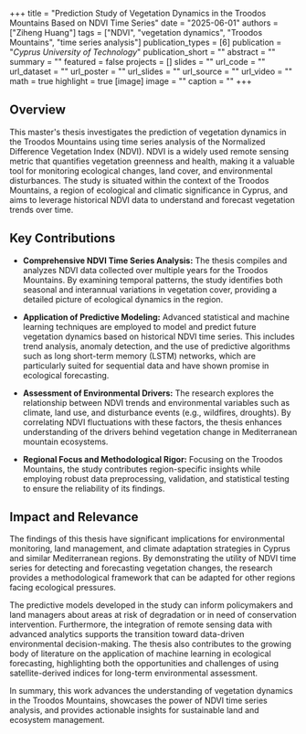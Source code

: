 +++
title = "Prediction Study of Vegetation Dynamics in the Troodos Mountains Based on NDVI Time Series"
date = "2025-06-01"
authors = ["Ziheng Huang"]
tags = ["NDVI", "vegetation dynamics", "Troodos Mountains", "time series analysis"]
publication_types = [6]
publication = "_Cyprus University of Technology_"
publication_short = ""
abstract = ""
summary = ""
featured = false
projects = []
slides = ""
url_code = ""
url_dataset = ""
url_poster = ""
url_slides = ""
url_source = ""
url_video = ""
math = true
highlight = true
[image]
image = ""
caption = ""
+++

## Overview

This master's thesis investigates the prediction of vegetation dynamics in the Troodos Mountains using time series analysis of the Normalized Difference Vegetation Index (NDVI). NDVI is a widely used remote sensing metric that quantifies vegetation greenness and health, making it a valuable tool for monitoring ecological changes, land cover, and environmental disturbances. The study is situated within the context of the Troodos Mountains, a region of ecological and climatic significance in Cyprus, and aims to leverage historical NDVI data to understand and forecast vegetation trends over time.

## Key Contributions

- **Comprehensive NDVI Time Series Analysis:** The thesis compiles and analyzes NDVI data collected over multiple years for the Troodos Mountains. By examining temporal patterns, the study identifies both seasonal and interannual variations in vegetation cover, providing a detailed picture of ecological dynamics in the region.

- **Application of Predictive Modeling:** Advanced statistical and machine learning techniques are employed to model and predict future vegetation dynamics based on historical NDVI time series. This includes trend analysis, anomaly detection, and the use of predictive algorithms such as long short-term memory (LSTM) networks, which are particularly suited for sequential data and have shown promise in ecological forecasting.

- **Assessment of Environmental Drivers:** The research explores the relationship between NDVI trends and environmental variables such as climate, land use, and disturbance events (e.g., wildfires, droughts). By correlating NDVI fluctuations with these factors, the thesis enhances understanding of the drivers behind vegetation change in Mediterranean mountain ecosystems.

- **Regional Focus and Methodological Rigor:** Focusing on the Troodos Mountains, the study contributes region-specific insights while employing robust data preprocessing, validation, and statistical testing to ensure the reliability of its findings.

## Impact and Relevance

The findings of this thesis have significant implications for environmental monitoring, land management, and climate adaptation strategies in Cyprus and similar Mediterranean regions. By demonstrating the utility of NDVI time series for detecting and forecasting vegetation changes, the research provides a methodological framework that can be adapted for other regions facing ecological pressures.

The predictive models developed in the study can inform policymakers and land managers about areas at risk of degradation or in need of conservation intervention. Furthermore, the integration of remote sensing data with advanced analytics supports the transition toward data-driven environmental decision-making. The thesis also contributes to the growing body of literature on the application of machine learning in ecological forecasting, highlighting both the opportunities and challenges of using satellite-derived indices for long-term environmental assessment.

In summary, this work advances the understanding of vegetation dynamics in the Troodos Mountains, showcases the power of NDVI time series analysis, and provides actionable insights for sustainable land and ecosystem management.
